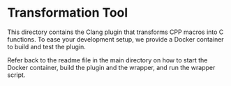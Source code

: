 # Transformation Tool

This directory contains the Clang plugin that transforms CPP macros into
C functions. To ease your development setup, we provide a Docker container to
build and test the plugin.

Refer back to the readme file in the main directory on how to start the Docker
container, build the plugin and the wrapper, and run the wrapper script.

<!--
NOTE TO SELF: DON'T TRY TO BUILD LLVM + CLANG FROM SOURCE IT DOESN'T WORK
-->
